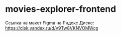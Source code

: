 # movies-explorer-frontend

Ссылка на макет Figma на Яндекс Диске: https://disk.yandex.ru/d/v9Tw8VKNVOMWcg